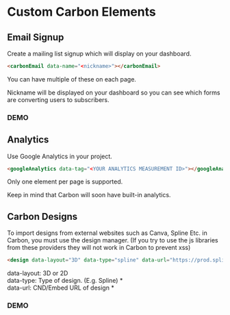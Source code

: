 # Custom Carbon Elements

## Email Signup

Create a mailing list signup which will display on your dashboard.

```html
<carbonEmail data-name="<nickname>"></carbonEmail>
```

You can have multiple of these on each page.

Nickname will be displayed on your dashboard so you can see which forms are converting users to subscribers.

### DEMO
<carbonEmail data-name="DEMO"></carbonEmail>

## Analytics

Use Google Analytics in your project.

```html
<googleAnalytics data-tag="<YOUR ANALYTICS MEASUREMENT ID>"></googleAnalytics>
```

Only one element per page is supported.

Keep in mind that Carbon will soon have built-in analytics.

## Carbon Designs

To import designs from external websites such as Canva, Spline Etc. in Carbon, you must use the design manager. (If you try to use the js libraries from these providers they will not work in Carbon to prevent xss)

```html
<design data-layout="3D" data-type="spline" data-url="https://prod.spline.design/Iu9kNCw-o9kUZfGj/scene.splinecode"></design>
```

data-layout: 3D or 2D <br>
data-type: Type of design. (E.g. Spline) * <br>
data-url: CND/Embed URL of design * <br>

### DEMO
<design data-layout="3D" data-type="spline" data-url="https://prod.spline.design/Iu9kNCw-o9kUZfGj/scene.splinecode"></design>
